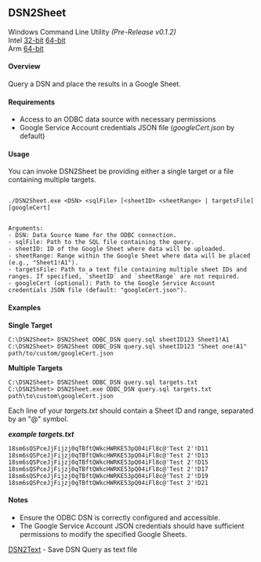 ## DSN2Sheet

Windows Command Line Utility
_(Pre-Release v0.1.2)_  
Intel [32-bit](https://github.com/coop-blake/DSN2Sheet/releases/download/v0.1.2/DSN2Sheet-dev-i686.exe) [64-bit](https://github.com/coop-blake/DSN2Sheet/releases/download/v0.1.2/DSN2Sheet-dev-i686.exes)  
Arm [64-bit](https://github.com/coop-blake/DSN2Sheet/releases/download/v0.1.2/DSN2Sheet-dev-aarch64.exes)

#### Overview

Query a DSN and place the results in a Google Sheet.

#### Requirements

- Access to an ODBC data source with necessary permissions
- Google Service Account credentials JSON file (_googleCert.json_ by default)

#### Usage

You can invoke DSN2Sheet be providing either a single target or a file containing multiple targets.

```

./DSN2Sheet.exe <DSN> <sqlFile> [<sheetID> <sheetRange> | targetsFile] [googleCert]


Arguments:
- DSN: Data Source Name for the ODBC connection.
- sqlFile: Path to the SQL file containing the query.
- sheetID: ID of the Google Sheet where data will be uploaded.
- sheetRange: Range within the Google Sheet where data will be placed (e.g., "Sheet1!A1").
- targetsFile: Path to a text file containing multiple sheet IDs and ranges. If specified, `sheetID` and `sheetRange` are not required.
- googleCert (optional): Path to the Google Service Account credentials JSON file (default: "googleCert.json").
```

#### Examples

**Single Target**

```
C:\DSN2Sheet> DSN2Sheet ODBC_DSN query.sql sheetID123 Sheet1!A1
C:\DSN2Sheet> DSN2Sheet ODBC_DSN query.sql sheetID123 "Sheet one!A1" path/to/custom/googleCert.json
```

**Multiple Targets**

```
C:\DSN2Sheet> DSN2Sheet ODBC_DSN query.sql targets.txt
C:\DSN2Sheet> DSN2Sheet.exe ODBC_DSN query.sql targets.txt path\to\custom\googleCert.json
```

Each line of your _targets.txt_ should contain a Sheet ID and range, separated by an "@" symbol.

**_example targets.txt_**

```
18sm6sQSPceJjFijzj0qTBftQWkcHWRKE53pQ04iFl8c@'Test 2'!D11
18sm6sQSPceJjFijzj0qTBftQWkcHWRKE53pQ04iFl8c@'Test 2'!D13
18sm6sQSPceJjFijzj0qTBftQWkcHWRKE53pQ04iFl8c@'Test 2'!D15
18sm6sQSPceJjFijzj0qTBftQWkcHWRKE53pQ04iFl8c@'Test 2'!D17
18sm6sQSPceJjFijzj0qTBftQWkcHWRKE53pQ04iFl8c@'Test 2'!D19
18sm6sQSPceJjFijzj0qTBftQWkcHWRKE53pQ04iFl8c@'Test 2'!D21
```

#### Notes

- Ensure the ODBC DSN is correctly configured and accessible.
- The Google Service Account JSON credentials should have sufficient permissions to modify the specified Google Sheets.

[DSN2Text](dsn2Text.html) - Save DSN Query as text file
